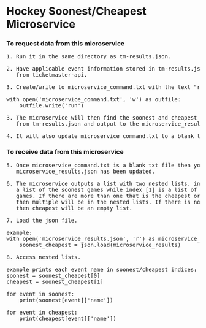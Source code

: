 # Hockey Soonest/Cheapest Microservice

### To request data from this microservice
<pre>
1. Run it in the same directory as tm-results.json.

2. Have applicable event information stored in tm-results.json 
   from ticketmaster-api.

3. Create/write to microservice_command.txt with the text "run".

with open('microservice_command.txt', 'w') as outfile:
    outfile.write('run')

3. The microservice will then find the soonest and cheapest tickets
   from tm-results.json and output to the microservice_results.json.

4. It will also update microservice_command.txt to a blank txt file.
</pre>
### To receive data from this microservice
<pre>
5. Once microservice_command.txt is a blank txt file then you know the 
   microservice_results.json has been updated.

6. The microservice outputs a list with two nested lists. index [0] is 
   a list of the soonest games while index [1] is a list of the cheapest 
   games. If there are more than one that is the cheapest or the soonest
   then multiple will be in the nested lists. If there is no price data
   then cheapest will be an empty list.

7. Load the json file.

example:
with open('microservice_results.json', 'r') as microservice_results:
    soonest_cheapest = json.load(microservice_results)

8. Access nested lists.

example prints each event name in soonest/cheapest indices:
soonest = soonest_cheapest[0]
cheapest = soonest_cheapest[1]

for event in soonest:
    print(soonest[event]['name'])

for event in cheapest:
    print(cheapest[event]['name'])
</pre>